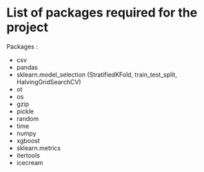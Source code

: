 # List of packages required for the project

Packages :
- csv  
- pandas
- sklearn.model_selection (StratifiedKFold, train_test_split, HalvingGridSearchCV) 
- ot
- os
- gzip
- pickle
- random
- time 
- numpy
- xgboost
- sklearn.metrics
- itertools
- icecream

